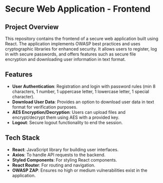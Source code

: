 # Secure Web Application - Frontend

## Project Overview
This repository contains the frontend of a secure web application built using React. The application implements OWASP best practices and uses cryptographic libraries for enhanced security. It allows users to register, log in with secure passwords, and offers features such as secure file encryption and downloading user information in text format.

## Features
- **User Authentication**: Registration and login with password rules (min 8 characters, 1 number, 1 uppercase letter, 1 lowercase letter, 1 special character).
- **Download User Data**: Provides an option to download user data in text format for verification purposes.
- **AES Encryption/Decryption**: Users can upload files and encrypt/decrypt them using AES with a provided key.
- **Logout**: Secure logout functionality to end the session.

## Tech Stack
- **React**: JavaScript library for building user interfaces.
- **Axios**: To handle API requests to the backend.
- **Styled Components**: For styling React components.
- **React Router**: For routing and navigation.
- **OWASP ZAP**: Ensures no high or medium vulnerabilities exist in the application.
